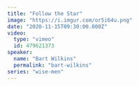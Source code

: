 ```yaml
---
title: "Follow the Star"
image: "https://i.imgur.com/or5i64u.png"
date: "2020-11-15T09:30:00.000Z"
video:
  type: "vimeo"
  id: 479621373
speaker:
  name: "Bart Wilkins"
  permalink: "bart-wilkins"
series: "wise-men"
---
```

